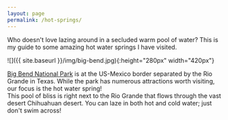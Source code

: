 ```yaml
---
layout: page
permalink: /hot-springs/
---
```

Who doesn't love lazing around in a secluded warm pool of water? This is my guide to some amazing hot water springs I have visited.

![]({{ site.baseurl }}/img/big-bend.jpg){:height="280px" width="420px"}

[Big Bend National Park](https://en.wikipedia.org/wiki/Big_Bend_National_Park) is at the US-Mexico border separated by the Rio Grande in Texas. While the park has numerous attractions worth visiting, our focus is the hot water spring! <br>
This pool of bliss is right next to the Rio Grande that flows through the vast desert Chihuahuan desert. You can laze in both hot and cold water; just don't swim across! 
